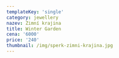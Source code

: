```yaml
---
templateKey: 'single'
category: jewellery
nazev: Zimní krajina
title: Winter Garden
cena: '6000'
price: '240'
thumbnail: /img/sperk-zimni-krajina.jpg
---
```

